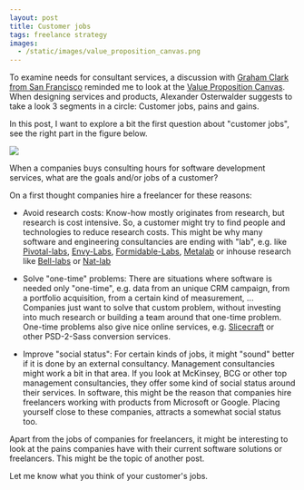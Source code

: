 ```yaml
---
layout: post
title: Customer jobs
tags: freelance strategy
images:
  - /static/images/value_proposition_canvas.png
---
```

To examine needs for consultant services, a discussion with [Graham Clark from San Francisco](http://www.grahamclarkphoto.com/) reminded me to look at the [Value Proposition Canvas](http://www.businessmodelgeneration.com/downloads/value_proposition_canvas.pdf). When designing services and products, Alexander Osterwalder suggests to take a look 3 segments in a circle: Customer jobs, pains and gains.

In this post, I want to explore a bit the first question about "customer jobs", see the right part in the figure below.

<img src="{{page.images[0]}}">

When a companies buys consulting hours for software development services, what are the goals and/or jobs of a customer?

On a first thought companies hire a freelancer for these reasons:

* Avoid research costs: Know-how mostly originates from research, but research is cost intensive. So, a customer might try to find people and technologies to reduce research costs. This might be why many software and engineering consultancies are ending with "lab", e.g. like [Pivotal-labs](http://pivotallabs.com/), [Envy-Labs](http://envylabs.com/), [Formidable-Labs](http://formidablelabs.com/), [Metalab](http://www.metalabdesign.com/) or inhouse research like [Bell-labs](http://www.bell-labs.com/history/unix/) or [Nat-lab](http://en.wikipedia.org/wiki/Philips_Natuurkundig_Laboratorium)

* Solve "one-time" problems: There are situations where software is needed only "one-time", e.g. data from an unique CRM campaign, from a portfolio acquisition, from a certain kind of measurement, ... Companies just want to solve that custom problem, without investing into much research or building a team around that one-time problem. One-time problems also give nice online services, e.g. [Slicecraft](http://slicecraft.com/) or other PSD-2-Sass conversion services.

* Improve "social status": For certain kinds of jobs, it might "sound" better if it is done by an external consultancy. Management consultancies might work a bit in that area. If you look at McKinsey, BCG or other top management consultancies, they offer some kind of social status around their services. In software, this might be the reason that companies hire freelancers working with products from Microsoft or Google. Placing yourself close to these companies, attracts a somewhat social status too.

Apart from the jobs of companies for freelancers, it might be interesting to look at the pains companies have with their current software solutions or freelancers. This might be the topic of another post.

Let me know what you think of your customer's jobs.

